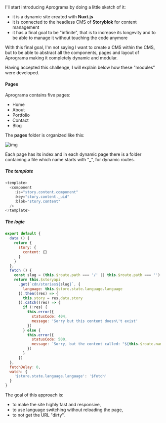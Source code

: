 I'll start introducing Aprograma by doing a little sketch of it:

- it is a dynamic site created with **Nuxt.js**
- it is connected to the headless CMS of **Storyblok** for content management
- it has a final goal to be "infinite", that is to increase its longevity and to be able to manage it without touching the code anymore

With this final goal, I'm not saying I want to create a CMS within the CMS, but to be able to abstract all the components, pages and layout of Aprograma making it completely dynamic and modular.

Having accepted this challenge, I will explain below how these "modules" were developed.

#### Pages

Aprograma contains five pages:

- Home
- About
- Portfolio
- Contact
- Blog

The **pages** folder is organized like this:

![img](https://a.storyblok.com/f/106240/476x612/89987f7c20/pages_three.png)

Each page has its index and in each dynamic page there is a folder containing a file which name starts with "_", for dynamic routes.

##### The template

~~~js
<template>
  <component
    :is="story.content.component"
    :key="story.content._uid"
    :blok="story.content"
  />
</template>
~~~

##### The logic

~~~js
export default {
  data () {
    return {
      story: {
        content: {}
      }
    }
  },
  fetch () {
    const slug = (this.$route.path === '/' || this.$route.path === '') ? '/home' : this.$route.path
    return this.$storyapi
      .get(`cdn/stories${slug}`, {
        language: this.$store.state.language.language
      }).then((res) => {
        this.story = res.data.story
      }).catch((res) => {
        if (!res) {
          this.error({
            statusCode: 404,
            message: 'Sorry but this content doesn\'t exist'
          })
        } else {
          this.error({
            statusCode: 500,
            message: `Sorry, but the content called: "${this.$route.name}" has a problem or doesn't exist`
          })
        }
      })
  },
  fetchDelay: 0,
  watch: {
    '$store.state.language.language': '$fetch'
  }
}
~~~

The goal of this approach is:

- to make the site highly fast and responsive,
- to use language switching without reloading the page,
- to not get the URL "dirty".